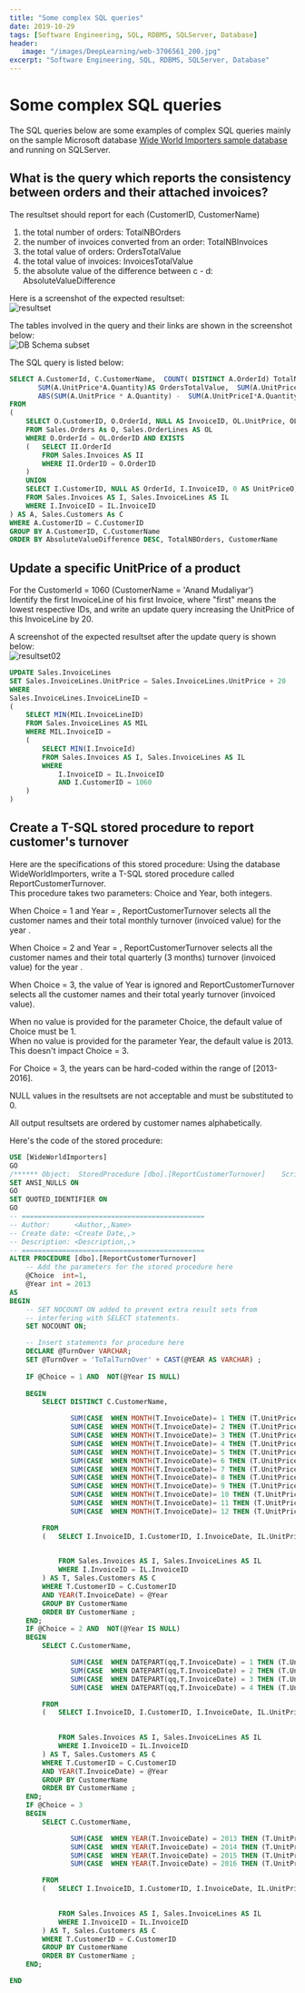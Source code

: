 ```yaml
---
title: "Some complex SQL queries"
date: 2019-10-29
tags: [Software Engineering, SQL, RDBMS, SQLServer, Database]
header: 
   image: "/images/DeepLearning/web-3706561_200.jpg"
excerpt: "Software Engineering, SQL, RDBMS, SQLServer, Database"
---
```


# Some complex SQL queries
The SQL queries below are some examples of complex SQL queries mainly on the sample Microsoft database [Wide World Importers sample database](https://github.com/Microsoft/sql-server-samples/releases/tag/wide-world-importers-v1.0) and running on SQLServer. 

## What is the query which reports the consistency between orders and their attached invoices?  
The resultset should report for each (CustomerID, CustomerName)
 1. the total number of orders: TotalNBOrders
 2. the number of invoices converted from an order: TotalNBInvoices
 3. the total value of orders: OrdersTotalValue
 4. the total value of invoices: InvoicesTotalValue
 5. the absolute value of the difference between c - d: AbsoluteValueDifference   
   
 Here is a screenshot of the expected resultset:  
![resultset](/images/SoftwareEngineering/SQLComplexQuery01.jpg "Query 1 resultset.")

The tables involved in the query and their links are shown in the screenshot below:  
![DB Schema subset](/images/SoftwareEngineering/DB-Schema01.png "Query 1 schema.")

The SQL query is listed below: 
```sql
SELECT A.CustomerId, C.CustomerName,  COUNT( DISTINCT A.OrderId) TotalNBOrders, COUNT( DISTINCT A.InvoiceId) TotalNBInvoices,
       SUM(A.UnitPrice*A.Quantity)AS OrdersTotalValue,  SUM(A.UnitPriceI * A.QuantityI) AS InvoicesTotalValue,
	   ABS(SUM(A.UnitPrice * A.Quantity) -  SUM(A.UnitPriceI*A.QuantityI)) AS AbsoluteValueDifference
FROM 
(
	SELECT O.CustomerID, O.OrderId, NULL AS InvoiceID, OL.UnitPrice, OL.Quantity, 0 AS UnitPriceI, 0 AS QuantityI, OL.OrderLineID, NULL AS InvoiceLineID 
	FROM Sales.Orders As O, Sales.OrderLines AS OL
	WHERE O.OrderId = OL.OrderID AND EXISTS
	(	SELECT II.OrderId
		FROM Sales.Invoices AS II
		WHERE II.OrderID = O.OrderID
	)
	UNION
	SELECT I.CustomerID, NULL AS OrderId, I.InvoiceID, 0 AS UnitPriceO, 0 AS QuantityO, IL.UnitPrice, IL.Quantity, NULL AS OrderLineID, InvoiceLineID
	FROM Sales.Invoices AS I, Sales.InvoiceLines AS IL
	WHERE I.InvoiceID = IL.InvoiceID
) AS A, Sales.Customers As C
WHERE A.CustomerID = C.CustomerID
GROUP BY A.CustomerID, C.CustomerName
ORDER BY AbsoluteValueDifference DESC, TotalNBOrders, CustomerName

```

## Update a specific UnitPrice of a product   
For the CustomerId = 1060 (CustomerName = 'Anand Mudaliyar')   
Identify the first InvoiceLine of his first Invoice, where "first" means the lowest respective IDs, and write an update query increasing the UnitPrice of this InvoiceLine by 20.

A screenshot of the expected resultset after the update query is shown below:    
![resultset02](/images/SoftwareEngineering/SQLComplexQuery020.jpg "Query 2 resultset.")   

```sql
UPDATE Sales.InvoiceLines
SET Sales.InvoiceLines.UnitPrice = Sales.InvoiceLines.UnitPrice + 20
WHERE
Sales.InvoiceLines.InvoiceLineID = 
(
	SELECT MIN(MIL.InvoiceLineID)
	FROM Sales.InvoiceLines AS MIL
	WHERE MIL.InvoiceID =
	(
		SELECT MIN(I.InvoiceId)  
		FROM Sales.Invoices AS I, Sales.InvoiceLines AS IL
		WHERE 
			I.InvoiceID = IL.InvoiceID
			AND I.CustomerID = 1060
	)
)
```

## Create a T-SQL stored procedure to report customer's turnover 
Here are the specifications of this stored procedure: 
Using the database WideWorldImporters, write a T-SQL stored procedure called ReportCustomerTurnover.  
This procedure takes two parameters: Choice and Year, both integers.  

When Choice = 1 and Year = <aYear>, ReportCustomerTurnover selects all the customer names and their total monthly turnover (invoiced value) for the year <aYear>.  

When Choice = 2 and Year = <aYear>, ReportCustomerTurnover  selects all the customer names and their total quarterly (3 months) turnover (invoiced value) for the year <aYear>.  

When Choice = 3, the value of Year is ignored and ReportCustomerTurnover  selects all the customer names and their total yearly turnover (invoiced value).   

When no value is provided for the parameter Choice, the default value of Choice must be 1.   
When no value is provided for the parameter Year, the default value is 2013. This doesn't impact Choice = 3.  

For Choice = 3, the years can be hard-coded within the range of [2013-2016].   

NULL values in the resultsets are not acceptable and must be substituted to 0.   

All output resultsets are ordered by customer names alphabetically.      
   
    
Here's the code of the stored procedure:  
```sql
USE [WideWorldImporters]
GO
/****** Object:  StoredProcedure [dbo].[ReportCustomerTurnover]    Script Date: 10/29/2019 8:11:50 PM ******/
SET ANSI_NULLS ON
GO
SET QUOTED_IDENTIFIER ON
GO
-- =============================================
-- Author:		<Author,,Name>
-- Create date: <Create Date,,>
-- Description:	<Description,,>
-- =============================================
ALTER PROCEDURE [dbo].[ReportCustomerTurnover] 
	-- Add the parameters for the stored procedure here
	@Choice  int=1, 
	@Year int = 2013
AS
BEGIN
	-- SET NOCOUNT ON added to prevent extra result sets from
	-- interfering with SELECT statements.
	SET NOCOUNT ON;

    -- Insert statements for procedure here
	DECLARE @TurnOver VARCHAR;
	SET @TurnOver = 'ToTalTurnOver' + CAST(@YEAR AS VARCHAR) ;
	
	IF @Choice = 1 AND  NOT(@Year IS NULL)
	
	BEGIN
		SELECT DISTINCT C.CustomerName, 

			   SUM(CASE  WHEN MONTH(T.InvoiceDate)= 1 THEN (T.UnitPrice * T.Quantity) ELSE 0 END) As Jan ,
			   SUM(CASE  WHEN MONTH(T.InvoiceDate)= 2 THEN (T.UnitPrice * T.Quantity) ELSE 0 END) AS Feb,
			   SUM(CASE  WHEN MONTH(T.InvoiceDate)= 3 THEN (T.UnitPrice * T.Quantity) ELSE 0 END) AS Mar,
			   SUM(CASE  WHEN MONTH(T.InvoiceDate)= 4 THEN (T.UnitPrice * T.Quantity) ELSE 0 END) AS Apr,
			   SUM(CASE  WHEN MONTH(T.InvoiceDate)= 5 THEN (T.UnitPrice * T.Quantity) ELSE 0 END) AS May,
			   SUM(CASE  WHEN MONTH(T.InvoiceDate)= 6 THEN (T.UnitPrice * T.Quantity) ELSE 0 END) AS Jun,
			   SUM(CASE  WHEN MONTH(T.InvoiceDate)= 7 THEN (T.UnitPrice * T.Quantity) ELSE 0 END) AS Jul,
			   SUM(CASE  WHEN MONTH(T.InvoiceDate)= 8 THEN (T.UnitPrice * T.Quantity) ELSE 0 END) AS Aug,
			   SUM(CASE  WHEN MONTH(T.InvoiceDate)= 9 THEN (T.UnitPrice * T.Quantity) ELSE 0 END) AS Sep,
			   SUM(CASE  WHEN MONTH(T.InvoiceDate)= 10 THEN (T.UnitPrice * T.Quantity) ELSE 0 END) AS Oct,
			   SUM(CASE  WHEN MONTH(T.InvoiceDate)= 11 THEN (T.UnitPrice * T.Quantity) ELSE 0 END) As Nov,
			   SUM(CASE  WHEN MONTH(T.InvoiceDate)= 12 THEN (T.UnitPrice * T.Quantity) ELSE 0 END) AS [Dec]

		FROM
		(	SELECT I.InvoiceID, I.CustomerID, I.InvoiceDate, IL.UnitPrice, IL.Quantity, IL.InvoiceLineID

   
			FROM Sales.Invoices AS I, Sales.InvoiceLines AS IL
			WHERE I.InvoiceID = IL.InvoiceID
		) AS T, Sales.Customers AS C 
		WHERE T.CustomerID = C.CustomerID
		AND YEAR(T.InvoiceDate) = @Year
		GROUP BY CustomerName  
		ORDER BY CustomerName ;
	END;
	IF @Choice = 2 AND  NOT(@Year IS NULL)
	BEGIN
		SELECT C.CustomerName, 

			   SUM(CASE  WHEN DATEPART(qq,T.InvoiceDate) = 1 THEN (T.UnitPrice * T.Quantity) ELSE 0 END) As Q1 ,
			   SUM(CASE  WHEN DATEPART(qq,T.InvoiceDate) = 2 THEN (T.UnitPrice * T.Quantity) ELSE 0 END) AS Q2 ,
			   SUM(CASE  WHEN DATEPART(qq,T.InvoiceDate) = 3 THEN (T.UnitPrice * T.Quantity) ELSE 0 END) AS Q3,
			   SUM(CASE  WHEN DATEPART(qq,T.InvoiceDate) = 4 THEN (T.UnitPrice * T.Quantity) ELSE 0 END) AS Q4

		FROM
		(	SELECT I.InvoiceID, I.CustomerID, I.InvoiceDate, IL.UnitPrice, IL.Quantity, IL.InvoiceLineID

   
			FROM Sales.Invoices AS I, Sales.InvoiceLines AS IL
			WHERE I.InvoiceID = IL.InvoiceID
		) AS T, Sales.Customers AS C 
		WHERE T.CustomerID = C.CustomerID
		AND YEAR(T.InvoiceDate) = @Year
		GROUP BY CustomerName 	
		ORDER BY CustomerName ;
	END;
	IF @Choice = 3
	BEGIN
		SELECT C.CustomerName, 

			   SUM(CASE  WHEN YEAR(T.InvoiceDate) = 2013 THEN (T.UnitPrice * T.Quantity) ELSE 0 END) AS '2013' ,
			   SUM(CASE  WHEN YEAR(T.InvoiceDate) = 2014 THEN (T.UnitPrice * T.Quantity) ELSE 0 END) AS '2014' ,
			   SUM(CASE  WHEN YEAR(T.InvoiceDate) = 2015 THEN (T.UnitPrice * T.Quantity) ELSE 0 END) AS '2015',
			   SUM(CASE  WHEN YEAR(T.InvoiceDate) = 2016 THEN (T.UnitPrice * T.Quantity) ELSE 0 END) AS '2016'

		FROM
		(	SELECT I.InvoiceID, I.CustomerID, I.InvoiceDate, IL.UnitPrice, IL.Quantity, IL.InvoiceLineID

   
			FROM Sales.Invoices AS I, Sales.InvoiceLines AS IL
			WHERE I.InvoiceID = IL.InvoiceID
		) AS T, Sales.Customers AS C 
		WHERE T.CustomerID = C.CustomerID
		GROUP BY CustomerName 	
		ORDER BY CustomerName ;
	END;

END
```   




